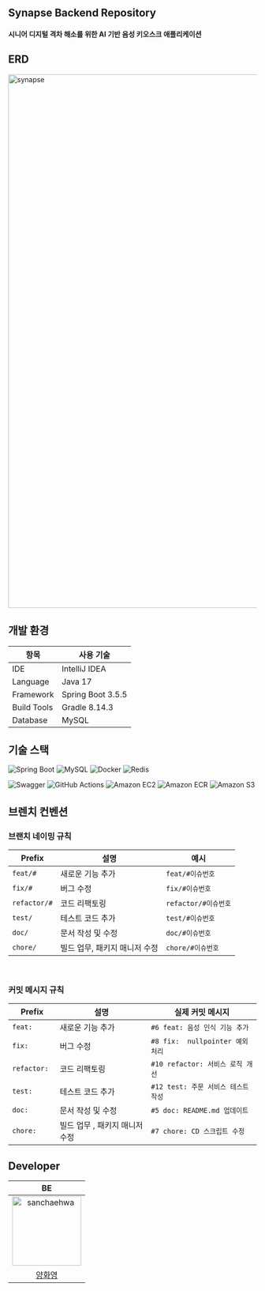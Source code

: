 ## Synapse Backend Repository
#### 시니어 디지털 격차 해소를 위한 AI 기반 음성 키오스크 애플리케이션


## ERD
<img width="1920" height="1080" alt="synapse" src="https://github.com/user-attachments/assets/b56d6684-ac43-4d87-af5a-57586991c4c5" />


## 개발 환경

| 항목             | 사용 기술           |
|------------------|---------------------|
| IDE              | IntelliJ IDEA       |
| Language         | Java 17             |
| Framework        | Spring Boot 3.5.5   |
| Build Tools      | Gradle 8.14.3        |
| Database         | MySQL   |

## 기술 스택
![Spring Boot](https://img.shields.io/badge/Spring%20Boot-6DB33F?style=flat-square&logo=springboot&logoColor=white)
![MySQL](https://img.shields.io/badge/MySQL-4479A1.svg?style=flat-square&logo=mysql&logoColor=white)
![Docker](https://img.shields.io/badge/Docker-2496ED?style=flat-square&logo=Docker&logoColor=white)
![Redis](https://img.shields.io/badge/Redis-FF4438?style=flat-square&logo=redis&logoColor=white)

![Swagger](https://img.shields.io/badge/Swagger-85EA2D?style=flat-square&logo=swagger&logoColor=white)
![GitHub Actions](https://img.shields.io/badge/GitHub%20Actions-2088FF?style=flat-square&logo=githubactions&logoColor=white)
![Amazon EC2](https://img.shields.io/badge/Amazon%20EC2-FF9900?style=flat-square&logo=amazon-ec2&logoColor=white)
![Amazon ECR](https://img.shields.io/badge/Amazon%20ECR-232F3E?style=flat-square&logo=amazonaws&logoColor=white)
![Amazon S3](https://img.shields.io/badge/Amazon%20S3-569A31?style=flat-square&logo=Amazon%20S3&logoColor=white)

## 브렌치 컨벤션
### 브랜치 네이밍 규칙

| Prefix | 설명 | 예시 |
|--------|------|------|
| `feat/#` | 새로운 기능 추가 | `feat/#이슈번호` |
| `fix/#` | 버그 수정 | `fix/#이슈번호` |
| `refactor/#` | 코드 리팩토링 | `refactor/#이슈번호` |
| `test/` | 테스트 코드 추가 | `test/#이슈번호` |
| `doc/` | 문서 작성 및 수정 | `doc/#이슈번호` |
| `chore/` | 빌드 업무, 패키지 매니저 수정 | `chore/#이슈번호` |


<br>

 ### 커밋 메시지 규칙
 
| Prefix | 설명 | 실제 커밋 메시지 |
|--------|------|------|
| `feat: ` | 새로운 기능 추가 | `#6 feat: 음성 인식 기능 추가 ` |
| `fix: ` | 버그 수정 | `#8 fix:  nullpointer 예외 처리` |
| `refactor: ` | 코드 리팩토링 | `#10 refactor: 서비스 로직 개선` |
| `test: ` | 테스트 코드 추가 | `#12 test: 주문 서비스 테스트 작성` |
| `doc: ` | 문서 작성 및 수정 | `#5 doc: README.md 업데이트` |
| `chore: ` | 빌드 업무 , 패키지 매니저 수정 | `#7 chore: CD 스크립트 수정` |

## Developer

|BE |
| :---: |
|<img src="https://avatars.githubusercontent.com/sanchaehwa" width="140px;" alt="sanchaehwa"/>|
| [양화영](https://github.com/sanchaehwa) |

<br/>
